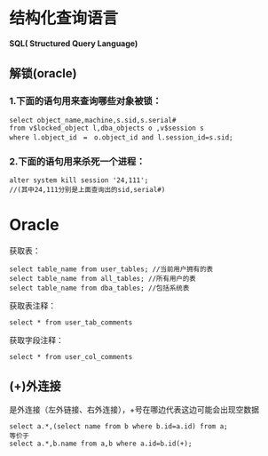 # 结构化查询语言

**SQL\( Structured Query Language\)**

## 解锁\(oracle\)

### 1.下面的语句用来查询哪些对象被锁：

```
select object_name,machine,s.sid,s.serial# 
from v$locked_object l,dba_objects o ,v$session s 
where l.object_id　=　o.object_id and l.session_id=s.sid;
```

### 2.下面的语句用来杀死一个进程：

```
alter system kill session '24,111';
//(其中24,111分别是上面查询出的sid,serial#)
```

# Oracle

获取表：

```
select table_name from user_tables; //当前用户拥有的表      
select table_name from all_tables; //所有用户的表 
select table_name from dba_tables; //包括系统表
```

获取表注释：

```
select * from user_tab_comments
```

获取字段注释：

```
select * from user_col_comments
```

## \(+\)外连接

是外连接（左外链接、右外连接），+号在哪边代表这边可能会出现空数据

```
select a.*,(select name from b where b.id=a.id) from a;
等价于
select a.*,b.name from a,b where a.id=b.id(+);

```



